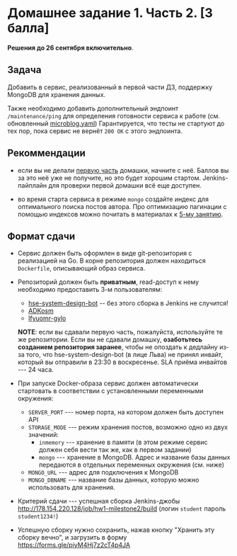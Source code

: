 # Домашнее задание 1. Часть 2. [3 балла]

**Решения до 26 сентября включительно**.

## Задача

Добавить в сервис, реализованный в первой части ДЗ, поддержку MongoDB для хранения данных.

Также необходимо добавить дополнительный эндпоинт `/maintenance/ping`
для определения готовности сервиса к работе (см. обновленный [microblog.yaml](./microblog.yaml))
Гарантируется, что тесты не стартуют до тех пор, пока сервис не вернёт `200 OK`
с этого эндпоинта.

## Рекоммендации

- если вы не делали [первую часть](../hw1-milestone1) домашки, начните с неё. 
  Баллов вы за это неё уже не получите, но это будет хорошим стартом. 
  Jenkins-пайплайн для проверки первой домашки всё еще доступен. 

- во время старта сервиса в режиме `mongo` создайте индекс для оптимального поиска постов автора.
  Про оптимизацию пагинации с помощью индексов можно почитать в материалах к [5-му занятию](../../mongo-intro-4).

## Формат сдачи

- Сервис должен быть оформлен в виде git-репозитория с реализацией на Go.
  В корне репозитория должен находиться ``Dockerfile``, описывающий образ сервиса.

- Репозиторий должен быть **приватным**, read-доступ к нему необходимо предоставить 3-м пользователям:
    - [hse-system-design-bot](https://github.com/hse-system-design-bot) -- без этого сборка в Jenkins не случится!
    - [ADKosm](https://github.com/ADKosm)
    - [lfyuomr-gylo](https://github.com/lfyuomr-gylo)

  **NOTE**: если вы сдавали первую часть, пожалуйста, используйте те же репозитории. Если вы не сдавали домашку,
  **озаботьтесь созданием репозитория заранее**, чтобы не опоздать к дедлайну из-за того, 
  что hse-system-design-bot (в лице Льва) не принял инвайт, который вы отправили в 23:30 в воскресенье.
  SLA приёма инвайтов --- 24 часа.

- При запуске Docker-образа сервис должен автоматически стартовать в соответствии с установленными переменными
  окружения:

  - `SERVER_PORT` --- номер порта, на котором должен быть доступен API
  - `STORAGE_MODE` --- режим хранения постов, возможно одно из двух значений:
      - `inmemory` --- хранение в памяти (в этом режиме сервис должен себя вести так же, как в первом задании)
      - `mongo` --- хранение в MongoDB. Адрес и название базы данных передаются
        в отдельных переменных окружения (см. ниже)
  - `MONGO_URL` --- адрес для подключения к MongoDB
  - `MONGO_DBNAME` --- название базы данных, которую можно использовать для хранения.

- Критерий сдачи --- успешная сборка Jenkins-джобы http://178.154.220.128/job/hw1-milestone2/build
  (логин `student` пароль `student1234!`)

- Успешную сборку нужно сохранить, нажав кнопку "Хранить эту сборку вечно",
  и загрузить в форму https://forms.gle/piyM4Hj7z2cT4p4JA